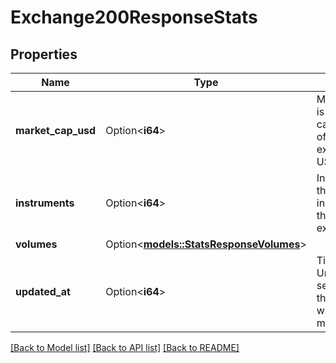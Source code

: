 # Exchange200ResponseStats

## Properties

Name | Type | Description | Notes
------------ | ------------- | ------------- | -------------
**market_cap_usd** | Option<**i64**> | MarketCapUSD is the market capitalization of the exchange in USD. | [optional]
**instruments** | Option<**i64**> | Instruments is the number of instruments that the exchange has. | [optional]
**volumes** | Option<[**models::StatsResponseVolumes**](StatsResponseVolumes.md)> |  | [optional]
**updated_at** | Option<**i64**> | Timestamp (in Unix epoch seconds) when this resource was last modified. | [optional]

[[Back to Model list]](../README.md#documentation-for-models) [[Back to API list]](../README.md#documentation-for-api-endpoints) [[Back to README]](../README.md)


